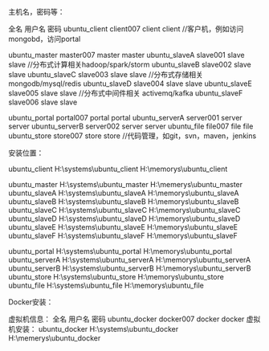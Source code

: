 主机名，密码等：

全名              用户名       密码
ubuntu_client     client007    client   client    //客户机，例如访问mongobd，访问portal

ubuntu_master     master007    master   master
ubuntu_slaveA     slave001     slave    slave     //分布式计算相关hadoop/spark/storm
ubuntu_slaveB     slave002     slave    slave
ubuntu_slaveC     slave003     slave    slave     //分布式存储相关 mongodb/mysql/redis
ubuntu_slaveD     slave004     slave    slave
ubuntu_slaveE     slave005     slave    slave     //分布式中间件相关 activemq/kafka
ubuntu_slaveF     slave006     slave    slave

ubuntu_portal     portal007    portal   portal
ubuntu_serverA    server001    server   server
ubuntu_serverB    server002    server   server
ubuntu_file       file007      file     file
ubuntu_store      store007     store    store     //代码管理，如git，svn，maven，jenkins

安装位置：

ubuntu_client     H:\systems\ubuntu_client    H:\memorys\ubuntu_client 

ubuntu_master     H:\systems\ubuntu_master    H:\memerys\ubuntu_master
ubuntu_slaveA     H:\systems\ubuntu_slaveA    H:\memorys\ubuntu_slaveA  
ubuntu_slaveB     H:\systems\ubuntu_slaveB    H:\memorys\ubuntu_slaveB  
ubuntu_slaveC     H:\systems\ubuntu_slaveC    H:\memorys\ubuntu_slaveC  
ubuntu_slaveD     H:\systems\ubuntu_slaveD    H:\memorys\ubuntu_slaveD  
ubuntu_slaveE     H:\systems\ubuntu_slaveE    H:\memorys\ubuntu_slaveE  
ubuntu_slaveF     H:\systems\ubuntu_slaveF    H:\memorys\ubuntu_slaveF  
  
ubuntu_portal     H:\systems\ubuntu_portal    H:\memorys\ubuntu_portal     
ubuntu_serverA    H:\systems\ubuntu_serverA   H:\memorys\ubuntu_serverA
ubuntu_serverB    H:\systems\ubuntu_serverB   H:\memorys\ubuntu_serverB 
ubuntu_store      H:\systems\ubuntu_store     H:\memorys\ubuntu_store
ubuntu_file       H:\systems\ubuntu_file      H:\memorys\ubuntu_file  


Docker安装：

虚拟机信息：
全名              用户名       密码
ubuntu_docker     docker007    docker   docker
虚拟机安装：
ubuntu_docker     H:\systems\ubuntu_docker    H:\memerys\ubuntu_docker